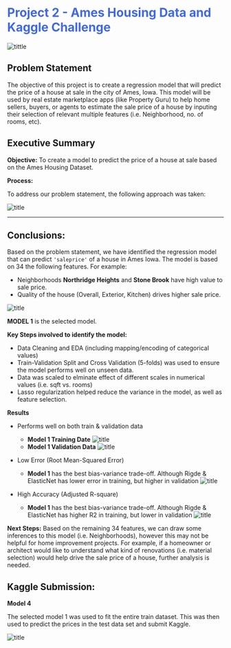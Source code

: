 # <span style='color:royalblue'>Project 2 - Ames Housing Data and Kaggle Challenge</span>




![tittle](images/Ames.jpeg)





## Problem Statement


The objective of this project is to create a regression model that will predict the price of a house at sale in the city of Ames, Iowa.  This model will be used by real estate marketplace apps (like Property Guru) to help home sellers, buyers, or agents to estimate the sale price of a house by inputing their selection of relevant multiple features (i.e. Neighborhood, no. of rooms, etc).


## Executive Summary

**Objective:** To create a model to predict the price of a house at sale based on the Ames Housing Dataset.

**Process:**

To address our problem statement, the following approach was taken:

![title](images/process.png)



---

## Conclusions:

Based on the problem statement, we have identified the regression model that can predict `'saleprice'` of a house in Ames Iowa.  The model is based on 34 the following features.
For example:
 - Neighborhoods **Northridge Heights** and **Stone Brook** have high value to sale price.
 - Quality of the house (Overall, Exterior, Kitchen) drives higher sale price.

![title](images/lasso_coefficient.png)

**MODEL 1** is the selected model.

**Key Steps involved to identify the model:**
- Data Cleaning and EDA (including mapping/encoding of categorical values)
- Train-Validation Split and Cross Validation (5-folds) was used to ensure the model performs well on unseen data.
- Data was scaled to elminate effect of different scales in numerical values (i.e. sqft vs. rooms)
- Lasso regularization helped reduce the variance in the model, as well as feature selection.


**Results**

- Performs well on both train & validation data
  - **Model 1 Training Date**  ![title](images/mod_1_train.png)
  - **Model 1 Validation Data** ![title](images/mod_1_val.png)

- Low Error (Root Mean-Squared Error)
  - **Model 1** has the best bias-variance trade-off.  Although Rigde & ElasticNet has lower error in training, but higher in validation
  ![title](images/bar_rmse_all.png)

- High Accuracy (Adjusted R-square)
  - **Model 1** has the best bias-variance trade-off.  Although Rigde & ElasticNet has higher R2 in training, but lower in validation
  ![title](images/bar_r2_all.png)

**Next Steps:** Based on the remaining 34 features, we can draw some inferences to this model (i.e. Neighborhoods), however this may not be helpful for home improvement projects.  For example, if a homeowner or architect would like to understand what kind of renovations (i.e. material selection) would help drive the sale price of a house, further analysis is needed.

## Kaggle Submission:

**Model 4**

The selected model 1 was used to fit the entire train dataset.  This was then used to predict the prices in the test data set and submit Kaggle.

![title](images/kaggle_submissions.png)
